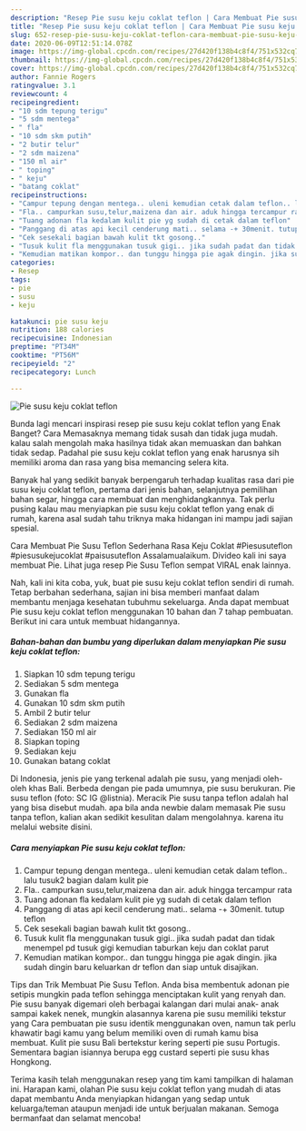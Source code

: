 ```yaml
---
description: "Resep Pie susu keju coklat teflon | Cara Membuat Pie susu keju coklat teflon Yang Enak dan Simpel"
title: "Resep Pie susu keju coklat teflon | Cara Membuat Pie susu keju coklat teflon Yang Enak dan Simpel"
slug: 652-resep-pie-susu-keju-coklat-teflon-cara-membuat-pie-susu-keju-coklat-teflon-yang-enak-dan-simpel
date: 2020-06-09T12:51:14.078Z
image: https://img-global.cpcdn.com/recipes/27d420f138b4c8f4/751x532cq70/pie-susu-keju-coklat-teflon-foto-resep-utama.jpg
thumbnail: https://img-global.cpcdn.com/recipes/27d420f138b4c8f4/751x532cq70/pie-susu-keju-coklat-teflon-foto-resep-utama.jpg
cover: https://img-global.cpcdn.com/recipes/27d420f138b4c8f4/751x532cq70/pie-susu-keju-coklat-teflon-foto-resep-utama.jpg
author: Fannie Rogers
ratingvalue: 3.1
reviewcount: 4
recipeingredient:
- "10 sdm tepung terigu"
- "5 sdm mentega"
- " fla"
- "10 sdm skm putih"
- "2 butir telur"
- "2 sdm maizena"
- "150 ml air"
- " toping"
- " keju"
- "batang coklat"
recipeinstructions:
- "Campur tepung dengan mentega.. uleni kemudian cetak dalam teflon.. lalu tusuk2 bagian dalam kulit pie"
- "Fla.. campurkan susu,telur,maizena dan air. aduk hingga tercampur rata"
- "Tuang adonan fla kedalam kulit pie yg sudah di cetak dalam teflon"
- "Panggang di atas api kecil cenderung mati.. selama -+ 30menit. tutup teflon"
- "Cek sesekali bagian bawah kulit tkt gosong.."
- "Tusuk kulit fla menggunakan tusuk gigi.. jika sudah padat dan tidak menempel pd tusuk gigi kemudian taburkan keju dan coklat parut"
- "Kemudian matikan kompor.. dan tunggu hingga pie agak dingin. jika sudah dingin baru keluarkan dr teflon dan siap untuk disajikan."
categories:
- Resep
tags:
- pie
- susu
- keju

katakunci: pie susu keju 
nutrition: 188 calories
recipecuisine: Indonesian
preptime: "PT34M"
cooktime: "PT56M"
recipeyield: "2"
recipecategory: Lunch

---
```



![Pie susu keju coklat teflon](https://img-global.cpcdn.com/recipes/27d420f138b4c8f4/751x532cq70/pie-susu-keju-coklat-teflon-foto-resep-utama.jpg)

Bunda lagi mencari inspirasi resep pie susu keju coklat teflon yang Enak Banget? Cara Memasaknya memang tidak susah dan tidak juga mudah. kalau salah mengolah maka hasilnya tidak akan memuaskan dan bahkan tidak sedap. Padahal pie susu keju coklat teflon yang enak harusnya sih memiliki aroma dan rasa yang bisa memancing selera kita.

Banyak hal yang sedikit banyak berpengaruh terhadap kualitas rasa dari pie susu keju coklat teflon, pertama dari jenis bahan, selanjutnya pemilihan bahan segar, hingga cara membuat dan menghidangkannya. Tak perlu pusing kalau mau menyiapkan pie susu keju coklat teflon yang enak di rumah, karena asal sudah tahu triknya maka hidangan ini mampu jadi sajian spesial.

Cara Membuat Pie Susu Teflon Sederhana Rasa Keju Coklat #Piesusuteflon #piesusukejucoklat #paisusuteflon Assalamualaikum. Divideo kali ini saya membuat Pie. Lihat juga resep Pie Susu Teflon sempat VIRAL enak lainnya.


Nah, kali ini kita coba, yuk, buat pie susu keju coklat teflon sendiri di rumah. Tetap berbahan sederhana, sajian ini bisa memberi manfaat dalam membantu menjaga kesehatan tubuhmu sekeluarga. Anda dapat membuat Pie susu keju coklat teflon menggunakan 10 bahan dan 7 tahap pembuatan. Berikut ini cara untuk membuat hidangannya.

<!--inarticleads1-->

##### Bahan-bahan dan bumbu yang diperlukan dalam menyiapkan Pie susu keju coklat teflon:

1. Siapkan 10 sdm tepung terigu
1. Sediakan 5 sdm mentega
1. Gunakan  fla
1. Gunakan 10 sdm skm putih
1. Ambil 2 butir telur
1. Sediakan 2 sdm maizena
1. Sediakan 150 ml air
1. Siapkan  toping
1. Sediakan  keju
1. Gunakan batang coklat


Di Indonesia, jenis pie yang terkenal adalah pie susu, yang menjadi oleh-oleh khas Bali. Berbeda dengan pie pada umumnya, pie susu berukuran. Pie susu teflon (foto: SC IG @listnia). Meracik Pie susu tanpa teflon adalah hal yang bisa disebut mudah. apa bila anda newbie dalam memasak Pie susu tanpa teflon, kalian akan sedikit kesulitan dalam mengolahnya. karena itu melalui website disini. 

<!--inarticleads2-->

##### Cara menyiapkan Pie susu keju coklat teflon:

1. Campur tepung dengan mentega.. uleni kemudian cetak dalam teflon.. lalu tusuk2 bagian dalam kulit pie
1. Fla.. campurkan susu,telur,maizena dan air. aduk hingga tercampur rata
1. Tuang adonan fla kedalam kulit pie yg sudah di cetak dalam teflon
1. Panggang di atas api kecil cenderung mati.. selama -+ 30menit. tutup teflon
1. Cek sesekali bagian bawah kulit tkt gosong..
1. Tusuk kulit fla menggunakan tusuk gigi.. jika sudah padat dan tidak menempel pd tusuk gigi kemudian taburkan keju dan coklat parut
1. Kemudian matikan kompor.. dan tunggu hingga pie agak dingin. jika sudah dingin baru keluarkan dr teflon dan siap untuk disajikan.


Tips dan Trik Membuat Pie Susu Teflon. Anda bisa membentuk adonan pie setipis mungkin pada teflon sehingga menciptakan kulit yang renyah dan. Pie susu banyak digemari oleh berbagai kalangan dari mulai anak- anak sampai kakek nenek, mungkin alasannya karena pie susu memiliki tekstur yang Cara pembuatan pie susu identik menggunakan oven, namun tak perlu khawatir bagi kamu yang belum memiliki oven di rumah kamu bisa membuat. Kulit pie susu Bali bertekstur kering seperti pie susu Portugis. Sementara bagian isiannya berupa egg custard seperti pie susu khas Hongkong. 

Terima kasih telah menggunakan resep yang tim kami tampilkan di halaman ini. Harapan kami, olahan Pie susu keju coklat teflon yang mudah di atas dapat membantu Anda menyiapkan hidangan yang sedap untuk keluarga/teman ataupun menjadi ide untuk berjualan makanan. Semoga bermanfaat dan selamat mencoba!
